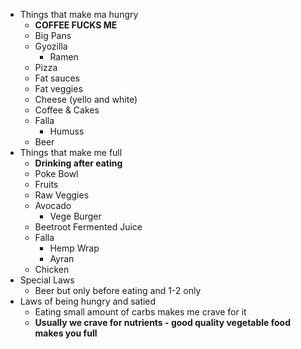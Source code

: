 - Things that make ma hungry
	- **COFFEE FUCKS ME**
	- Big Pans
	- Gyozilla
		- Ramen
	- Pizza
	- Fat sauces
	- Fat veggies
	- Cheese (yello and white)
	- Coffee & Cakes
	- Falla
		- Humuss
	- Beer
- Things that make me full
	- **Drinking after eating**
	- Poke Bowl
	- Fruits
	- Raw Veggies
	- Avocado 
		- Vege Burger
	- Beetroot Fermented Juice
	- Falla
		- Hemp Wrap
		- Ayran
	- Chicken
- Special Laws
    - Beer but only before eating and 1-2 only
- Laws of being hungry and satied
	- Eating small amount of carbs makes me crave for it
	- **Usually we crave for nutrients - good quality vegetable food makes you full**
